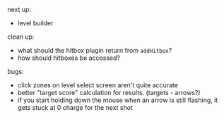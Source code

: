 next up:
- level builder

clean up:
- what should the hitbox plugin return from `addHitbox`?
- how should hitboxes be accessed?

bugs:
- click zones on level select screen aren't quite accurate
- better "target score" calculation for results. (targets - arrows?)
- if you start holding down the mouse when an arrow is still flashing, it gets stuck at 0 charge for the next shot
